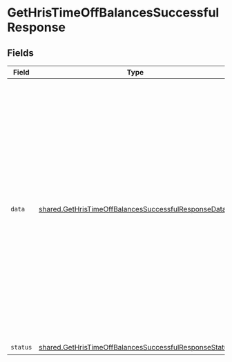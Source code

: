 # GetHrisTimeOffBalancesSuccessfulResponse


## Fields

| Field                                                                                                                                                                                                                                                                                                                                                                                                                                                                                                                                                                                                                                                                                                                         | Type                                                                                                                                                                                                                                                                                                                                                                                                                                                                                                                                                                                                                                                                                                                          | Required                                                                                                                                                                                                                                                                                                                                                                                                                                                                                                                                                                                                                                                                                                                      | Description                                                                                                                                                                                                                                                                                                                                                                                                                                                                                                                                                                                                                                                                                                                   | Example                                                                                                                                                                                                                                                                                                                                                                                                                                                                                                                                                                                                                                                                                                                       |
| ----------------------------------------------------------------------------------------------------------------------------------------------------------------------------------------------------------------------------------------------------------------------------------------------------------------------------------------------------------------------------------------------------------------------------------------------------------------------------------------------------------------------------------------------------------------------------------------------------------------------------------------------------------------------------------------------------------------------------- | ----------------------------------------------------------------------------------------------------------------------------------------------------------------------------------------------------------------------------------------------------------------------------------------------------------------------------------------------------------------------------------------------------------------------------------------------------------------------------------------------------------------------------------------------------------------------------------------------------------------------------------------------------------------------------------------------------------------------------- | ----------------------------------------------------------------------------------------------------------------------------------------------------------------------------------------------------------------------------------------------------------------------------------------------------------------------------------------------------------------------------------------------------------------------------------------------------------------------------------------------------------------------------------------------------------------------------------------------------------------------------------------------------------------------------------------------------------------------------- | ----------------------------------------------------------------------------------------------------------------------------------------------------------------------------------------------------------------------------------------------------------------------------------------------------------------------------------------------------------------------------------------------------------------------------------------------------------------------------------------------------------------------------------------------------------------------------------------------------------------------------------------------------------------------------------------------------------------------------- | ----------------------------------------------------------------------------------------------------------------------------------------------------------------------------------------------------------------------------------------------------------------------------------------------------------------------------------------------------------------------------------------------------------------------------------------------------------------------------------------------------------------------------------------------------------------------------------------------------------------------------------------------------------------------------------------------------------------------------- |
| `data`                                                                                                                                                                                                                                                                                                                                                                                                                                                                                                                                                                                                                                                                                                                        | [shared.GetHrisTimeOffBalancesSuccessfulResponseData](../../models/shared/gethristimeoffbalancessuccessfulresponsedata.md)                                                                                                                                                                                                                                                                                                                                                                                                                                                                                                                                                                                                    | :heavy_check_mark:                                                                                                                                                                                                                                                                                                                                                                                                                                                                                                                                                                                                                                                                                                            | N/A                                                                                                                                                                                                                                                                                                                                                                                                                                                                                                                                                                                                                                                                                                                           | {<br/>"next": "eyJwYWdlIjoxMiwibm90ZSI6InRoaXMgaXMganVzdCBhbiBleGFtcGxlIGFuZCBub3QgcmVwcmVzZW50YXRpdmUgZm9yIGEgcmVhbCBjdXJzb3IhIn0=",<br/>"results": [<br/>{<br/>"id": "FuyRuk5NqP3qTcThED3ymTuE",<br/>"remote_id": "124123",<br/>"employee_id": "2Up4ZCvq1bFVzmzXG6EWzV3j",<br/>"type_id": "BQJaBxRCiqN46G27VTegvkEr",<br/>"balance": 14,<br/>"balance_unit": "DAYS",<br/>"changed_at": "2022-08-07T14:01:29.196Z",<br/>"remote_deleted_at": null,<br/>"used": 3,<br/>"used_unit": "DAYS",<br/>"remote_data": null,<br/>"type": {<br/>"id": "xzZoKssDaMZAd62kxayzzQvD",<br/>"name": "Vacation",<br/>"unit": "DAYS",<br/>"half_days_supported": true,<br/>"exact_times_supported": false,<br/>"remote_id": "91",<br/>"remote_data": null,<br/>"changed_at": "2022-08-07T14:01:29.196Z",<br/>"remote_deleted_at": null<br/>}<br/>}<br/>]<br/>} |
| `status`                                                                                                                                                                                                                                                                                                                                                                                                                                                                                                                                                                                                                                                                                                                      | [shared.GetHrisTimeOffBalancesSuccessfulResponseStatus](../../models/shared/gethristimeoffbalancessuccessfulresponsestatus.md)                                                                                                                                                                                                                                                                                                                                                                                                                                                                                                                                                                                                | :heavy_check_mark:                                                                                                                                                                                                                                                                                                                                                                                                                                                                                                                                                                                                                                                                                                            | N/A                                                                                                                                                                                                                                                                                                                                                                                                                                                                                                                                                                                                                                                                                                                           |                                                                                                                                                                                                                                                                                                                                                                                                                                                                                                                                                                                                                                                                                                                               |